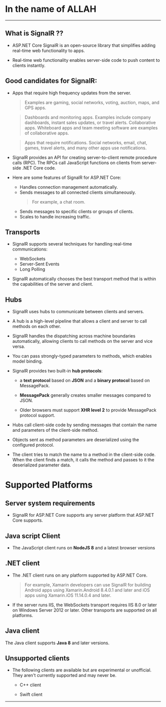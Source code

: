 # In the name of ALLAH

---

## What is SignalR ??
 - ASP.NET Core SignalR is an open-source library that simplifies adding real-time web functionality to apps. 

 - Real-time web functionality enables server-side code to push content to clients instantly.

## Good candidates for SignalR:

- Apps that require high frequency updates from the server. 

  > Examples are gaming, social networks, voting, auction, maps, and GPS apps.

  > Dashboards and monitoring apps. Examples include company dashboards, instant sales updates, or travel alerts. Collaborative apps. Whiteboard apps and team meeting software are examples of collaborative apps.

   > Apps that require notifications. Social networks, email, chat, games, travel alerts, and many other apps use notifications.
 - SignalR provides an API for creating server-to-client remote procedure calls (RPC). The RPCs call JavaScript functions on clients from server-side .NET Core code.

 - Here are some features of SignalR for ASP.NET Core:
   - Handles connection management automatically.
   - Sends messages to all connected clients simultaneously. 
     > For example, a chat room.
   - Sends messages to specific clients or groups of clients.
   - Scales to handle increasing traffic.

 ## Transports
- SignalR supports several techniques for handling real-time communications:

   - WebSockets
   - Server-Sent Events
   - Long Polling
- SignalR automatically chooses the best transport method that is within the capabilities of the server and client.

## Hubs
- SignalR uses hubs to communicate between clients and servers.

- A hub is a high-level pipeline that allows a client and server to call methods on each other.
-  SignalR handles the dispatching across machine boundaries automatically, allowing clients to call methods on the server and vice versa. 
- You can pass strongly-typed parameters to methods, which enables model binding.
-  SignalR provides two built-in __hub protocols__:
   -  a __text protocol__ based on __JSON__ and a __binary protocol__ based on MessagePack.
   
   - __MessagePack__ generally creates smaller messages compared to JSON. 
   - Older browsers must support __XHR level 2__ to provide MessagePack protocol support.

- Hubs call client-side code by sending messages that contain the name and parameters of the client-side method.
-  Objects sent as method parameters are deserialized using the configured protocol. 
- The client tries to match the name to a method in the client-side code. When the client finds a match, it calls the method and passes to it the deserialized parameter data.

# Supported Platforms

 ## Server system requirements
 - SignalR for ASP.NET Core supports any server platform that ASP.NET Core supports.

 ## Java script Client 
 - The JavaScript client runs on __NodeJS 8__ and a latest browser versions 

 ## .NET client
 - The .NET client runs on any platform supported by ASP.NET Core. 
   > For example, Xamarin developers can use SignalR for building Android apps using Xamarin.Android 8.4.0.1 and later and iOS apps using Xamarin.iOS 11.14.0.4 and later.

  - If the server runs IIS, the WebSockets transport requires IIS 8.0 or later on Windows Server 2012 or later. Other transports are supported on all platforms.

  ## Java client
The Java client supports __Java 8__ and later versions.

  ## Unsupported clients
- The following clients are available but are experimental or unofficial. They aren't currently supported and may never be.

   - C++ client

   - Swift client

---